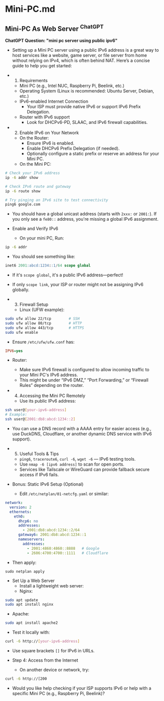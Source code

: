 # Mini-PC.md

## Mini-PC As Web Server <sup>ChatGPT</sup>

**ChatGPT Question: "mini pc server using public ipv6"**

* Setting up a Mini PC server using a public IPv6 address is a great way to host services like a website, game server, or file server from home without relying on IPv4, which is often behind NAT. Here’s a concise guide to help you get started:

* 1. Requirements
  * Mini PC (e.g., Intel NUC, Raspberry Pi, Beelink, etc.)
  * Operating System (Linux is recommended: Ubuntu Server, Debian, etc.)
  * IPv6-enabled Internet Connection
    * Your ISP must provide native IPv6 or support IPv6 Prefix Delegation.
  * Router with IPv6 support
    * Look for DHCPv6-PD, SLAAC, and IPv6 firewall capabilities.

* 2. Enable IPv6 on Your Network
  * On the Router:
    * Ensure IPv6 is enabled.
    * Enable DHCPv6 Prefix Delegation (if needed).
    * Optionally configure a static prefix or reserve an address for your Mini PC.
  * On the Mini PC:
```bash
# Check your IPv6 address
ip -6 addr show

# Check IPv6 route and gateway
ip -6 route show

# Try pinging an IPv6 site to test connectivity
ping6 google.com
```
  * You should have a global unicast address (starts with `2xxx:` or `2001:`). If you only see a `fe80::` address, you're missing a global IPv6 assignment.

* Enable and Verify IPv6
  * On your mini PC, Run:
```bash
ip -6 addr
```
  * You should see something like:
```sql
inet6 2001:abcd:1234::1/64 scope global
```
  * If it's `scope global`, it's a public IPv6 address—perfect!
  * If only `scope link`, your ISP or router might not be assigning IPv6 globally.

* 3. Firewall Setup
  * Linux (UFW example):
```bash
sudo ufw allow 22/tcp        # SSH
sudo ufw allow 80/tcp        # HTTP
sudo ufw allow 443/tcp       # HTTPS
sudo ufw enable
```
  * Ensure `/etc/ufw/ufw.conf` has:
```ini
IPV6=yes
```
  * Router:
    * Make sure IPv6 firewall is configured to allow incoming traffic to your Mini PC's IPv6 address.
    * This might be under “IPv6 DMZ,” “Port Forwarding,” or “Firewall Rules” depending on the router.

* 4. Accessing the Mini PC Remotely
  * Use its public IPv6 address:
```bash
ssh user@[your-ipv6-address]
# Example:
ssh user@[2001:db8:abcd:1234::2]
```
  * You can use a DNS record with a AAAA entry for easier access (e.g., use DuckDNS, Cloudflare, or another dynamic DNS service with IPv6 support).

* 5. Useful Tools & Tips
  * `ping6`, `traceroute6`, `curl -6`, `wget -6` — IPv6 testing tools.
  * Use `nmap -6 [ipv6 address]` to scan for open ports.
  * Services like Tailscale or WireGuard can provide fallback secure access if IPv6 fails.

* Bonus: Static IPv6 Setup (Optional)
  * Edit `/etc/netplan/01-netcfg.yaml` or similar:
```yaml
network:
  version: 2
  ethernets:
    eth0:
      dhcp6: no
      addresses:
        - 2001:db8:abcd:1234::2/64
      gateway6: 2001:db8:abcd:1234::1
      nameservers:
        addresses:
          - 2001:4860:4860::8888   # Google
          - 2606:4700:4700::1111   # Cloudflare
```
  * Then apply:
```
sudo netplan apply
```

* Set Up a Web Server
  * Install a lightweight web server:
  * Nginx:
```bash
sudo apt update
sudo apt install nginx
```
  * Apache:
```bash
sudo apt install apache2
```
  * Test it locally with:
```bash
curl -6 http://[your-ipv6-address]
```
  * Use square brackets `[]` for IPv6 in URLs.

* Step 4: Access from the Internet
  * On another device or network, try:
```bash
curl -6 http://[200
```

* Would you like help checking if your ISP supports IPv6 or help with a specific Mini PC (e.g., Raspberry Pi, Beelink)?
